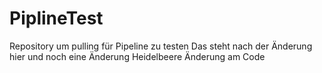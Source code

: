 # PiplineTest
Repository um pulling für Pipeline zu testen
Das steht nach der Änderung hier
und noch eine Änderung
Heidelbeere
Änderung am Code
